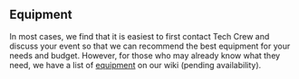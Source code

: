 ## Equipment

In most cases, we find that it is easiest to first contact Tech Crew and discuss your event so that we can recommend
the best equipment for your needs and budget. However, for those who may already know what they need, we have a list of
[equipment](/wiki/tech-crew/equipment) on our wiki (pending availability).